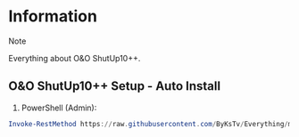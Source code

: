 # Information

> [!NOTE]
> Everything about O&O ShutUp10++.

## O&O ShutUp10++ Setup - Auto Install

1. PowerShell (Admin):

```powershell
Invoke-RestMethod https://raw.githubusercontent.com/ByKsTv/Everything/main/Windows/OO_ShutUp10/Download.ps1 | Invoke-Expression

```

